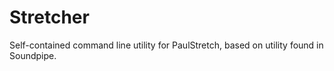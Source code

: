 # Stretcher

Self-contained command line utility for PaulStretch,
based on utility found in Soundpipe.